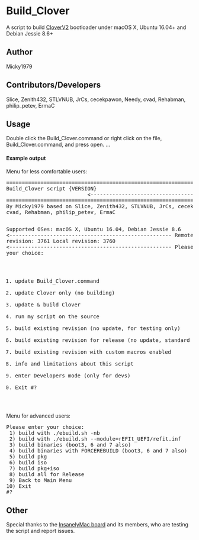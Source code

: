 <h1>Build_Clover</h1>
<p>
A script to build <a href="https://sourceforge.net/p/cloverefiboot/code/HEAD/tree/">CloverV2</a> bootloader under macOS X, Ubuntu 16.04+ and Debian Jessie 8.6+
</p>
<h2>Author</h2>
<p>
Micky1979
</p>
<h2>Contributors/Developers</h2>
<p>
Slice, Zenith432, STLVNUB, JrCs, cecekpawon, Needy, cvad, Rehabman, philip_petev, ErmaC
</p>
<h2>Usage</h2>
<p>
Double click the Build_Clover.command or right click on the file, Build_Clover.command, and press open.
...
<h4>Example output</h4>
<p>Menu for less comfortable users: </p>
<p>
<div class="highlight">
<pre>
===============================================================================
Build_Clover script {VERSION}
                          <----------------------------------------------------
===============================================================================
By Micky1979 based on Slice, Zenith432, STLVNUB, JrCs, cecekpawon, Needy,
cvad, Rehabman, philip_petev, ErmaC

Supported OSes: macOS X, Ubuntu 16.04, Debian Jessie 8.6
                          <----------------------------------------------------
Remote revision: 3761 Local revision: 3760
                          <----------------------------------------------------
Please enter your choice: 
1) update Build_Clover.command
2) update Clover only (no building)
3) update & build Clover
4) run my script on the source
5) build existing revision (no update, for testing only)
6) build existing revision for release (no update, standard build)
7) build existing revision with custom macros enabled
8) info and limitations about this script
9) enter Developers mode (only for devs)
10) Exit
#? 
</pre>
</div>
<p>Menu for advanced users: </p>
<p>
<div class="highlight">
<pre>
Please enter your choice: 
 1) build with ./ebuild.sh -nb
 2) build with ./ebuild.sh --module=rEFIt_UEFI/refit.inf
 3) build binaries (boot3, 6 and 7 also)
 4) build binaries with FORCEREBUILD (boot3, 6 and 7 also)
 5) build pkg
 6) build iso
 7) build pkg+iso
 8) build all for Release
 9) Back to Main Menu
10) Exit
#? 
</pre>
</div>
</p>
</p>

<h2>Other</h2>
<p>
Special thanks to the <a href="http://www.insanelymac.com">InsanelyMac board</a> and its members, who are testing the script and report issues.
</p>
